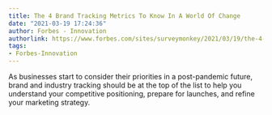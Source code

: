 ```yaml
---
title: The 4 Brand Tracking Metrics To Know In A World Of Change
date: "2021-03-19 17:24:36"
author: Forbes - Innovation
authorlink: https://www.forbes.com/sites/surveymonkey/2021/03/19/the-4-brand-tracking-metrics-to-know-in-a-world-of-change/
tags:
- Forbes-Innovation
---
```

As businesses start to consider their priorities in a post-pandemic future, brand and industry tracking should be at the top of the list to help you understand your competitive positioning, prepare for launches, and refine your marketing strategy.